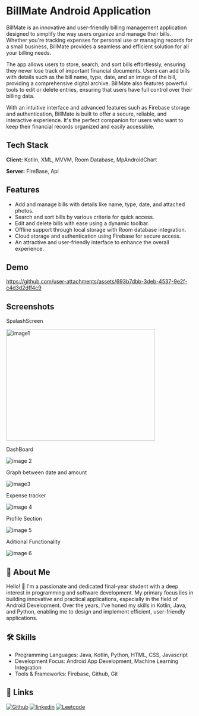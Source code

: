 
# BillMate Android Application

BillMate is an innovative and user-friendly billing management application designed to simplify the way users organize and manage their bills. Whether you're tracking expenses for personal use or managing records for a small business, BillMate provides a seamless and efficient solution for all your billing needs.

The app allows users to store, search, and sort bills effortlessly, ensuring they never lose track of important financial documents. Users can add bills with details such as the bill name, type, date, and an image of the bill, providing a comprehensive digital archive. BillMate also features powerful tools to edit or delete entries, ensuring that users have full control over their billing data.

With an intuitive interface and advanced features such as Firebase storage and authentication, BillMate is built to offer a secure, reliable, and interactive experience. It's the perfect companion for users who want to keep their financial records organized and easily accessible.




## Tech Stack

**Client:** Kotlin, XML, MVVM, Room Database, MpAndroidChart

**Server:** FireBase, Api


## Features

- Add and manage bills with details like name, type, date, and attached photos.
- Search and sort bills by various criteria for quick access.
- Edit and delete bills with ease using a dynamic toolbar.
- Offline support through local storage with Room database integration.
- Cloud storage and authentication using Firebase for secure access.
- An attractive and user-friendly interface to enhance the overall experience.



## Demo

https://github.com/user-attachments/assets/693b7dbb-3deb-4537-9e2f-c4d3d2dff4c9



## Screenshots

SpalashScreen

<img src="https://github.com/user-attachments/assets/2ef67043-edfd-4af5-94b6-23837bfeab57" alt="image1" width="400" height="300">

DashBoard

![image 2](https://github.com/user-attachments/assets/40f16df2-4302-4e82-a8e5-b66c2f8adcd0)

Graph between date and amount

![image3](https://github.com/user-attachments/assets/dc50d8d6-ba8b-4ff9-a9c4-e113830fd57a)

Expense tracker

![image 4](https://github.com/user-attachments/assets/0c17e767-d575-42a9-afda-60f85fa6c863)

Profile Section

![image 5](https://github.com/user-attachments/assets/3546d3b3-a39e-4ec7-97bc-b92f35a6407c)

Aditional Functionality

![image 6](https://github.com/user-attachments/assets/fd520e3c-ccf0-4d86-8a4d-ec2539c586d2)




## 🚀 About Me
Hello! 👋 I'm a passionate and dedicated final-year student with a deep interest in programming and software development. My primary focus lies in building innovative and practical applications, especially in the field of Android Development. Over the years, I’ve honed my skills in Kotlin, Java, and Python, enabling me to design and implement efficient, user-friendly applications.



## 🛠 Skills
- Programming Languages: Java, Kotlin, Python, HTML, CSS, Javascript
- Development Focus: Android App Development, Machine Learning Integration
- Tools & Frameworks: Firebase, Github, Git


## 🔗 Links
[![Github](https://img.shields.io/badge/my_github-000?style=for-the-badge&logo=ko-fi&logoColor=white)](https://github.com/dalima6267)
[![linkedin](https://img.shields.io/badge/linkedin-0A66C2?style=for-the-badge&logo=linkedin&logoColor=white)](https://www.linkedin.com/in/dalima-sahu)
[![Leetcode](https://img.shields.io/badge/twitter-1DA1F2?style=for-the-badge&logo=twitter&logoColor=white)](https://leetcode.com/u/dalima62657/)



